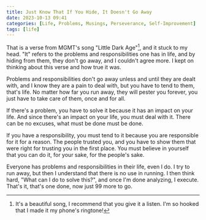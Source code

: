 ```yaml
---
title: Just Know That If You Hide, It Doesn't Go Away
date: 2023-10-13 09:41
categories: [Life, Problems, Musings, Perseverance, Self-Improvement]
tags: [life]
---
```


That is a verse from MGMT's song "Little Dark Age"[^footnote], and it stuck to my head. "It" refers to the problems and responsibilities one has in life, and by hiding from them, they don't go away, and I couldn't agree more. I kept on thinking about this verse and how true it was.

Problems and responsibilities don't go away unless and until they are dealt with, and I know they are a pain to deal with, but you have to tend to them, that's life. No matter how far you run away, they will pester you forever, you just have to take care of them, once and for all.

If there's a problem, you have to solve it because it has an impact on your life. And since there's an impact on your life, you must deal with it. There can be no excuses, what must be done must be done.

If you have a responsibility, you must tend to it because you are responsible for it for a reason. The people trusted you, and you have to show them that were right for trusting you in the first place. You must believe in yourself that you can do it, for your sake, for the people's sake.

Everyone has problems and responsibilities in their life, even I do. I try to run away, but then I understand that there is no use in running. I then think hard, "What can I do to solve this?", and once I'm done analyzing, I execute. That's it, that's one done, now just 99 more to go.

[^footnote]: It's a beautiful song, I recommend that you give it a listen. I'm so hooked that I made it my phone's ringtone!
